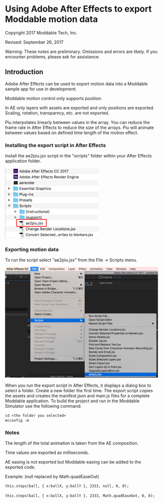 # Using Adobe After Effects to export Moddable motion data
Copyright 2017 Moddable Tech, Inc.

Revised: September 26, 2017

Warning: These notes are preliminary. Omissions and errors are likely. If you encounter problems, please ask for assistance.

## Introduction

Adobe After Effects can be used to export motion data into a Moddable sample app for use in development.

Moddable motion control only supports position. 

In AE only layers with assets are exported and only positions are exported. Scaling, rotation, transparncy, etc. are not exported.

Piu interpolates linearly between values in the array. You can reduce the frame rate in After Effects to reduce the size of the arrays. Piu will animate between values based on defined time length of the motion effect.

### Installing the export script in After Effects

Install the ae2piu.jsx script in the "scripts" folder within your After Effects application folder.

<img src="../assets/ae-motion/ae_script_install.png" height="233"/> 

	


### Exporting motion data

To run the script select "ae2piu.jsx" from the File -> Scripts menu.

<img src="../assets/ae-motion//ae2piu-screen.png" width="600"/> 

When you run the export script in After Effects, it displays a dialog box to select a folder. Create a new folder the first time. The export script copies the assets and creates the manifest.json and main.js files for a complete Moddable application. To build the project and run in the Moddable Simulator use the following command.

	cd <the folder you selected>
	mcconfig -m


### Notes

The length of the total animation is taken from the AE composition.

Time values are exported as milliseconds.

AE easing is not exported but Moddable easing can be added to the exported code.

Example: (null replaced by Math.quadEaseOut) 

	this.steps(ball, { x:ballX, y:ballY }, 2333, null, 0, 0);
	
	this.steps(ball, { x:ballX, y:ballY }, 2333, Math.quadEaseOut, 0, 0);


